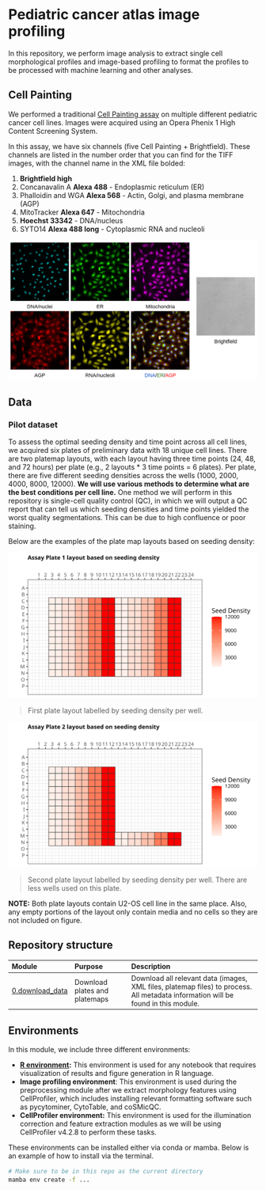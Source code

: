 # Pediatric cancer atlas image profiling

In this repository, we perform image analysis to extract single cell morphological profiles and image-based profiling to format the profiles to be processed with machine learning and other analyses.

## Cell Painting

We performed a traditional [Cell Painting assay](https://www.nature.com/articles/nprot.2016.105) on multiple different pediatric cancer cell lines.
Images were acquired using an Opera Phenix 1 High Content Screening System.

In this assay, we have six channels (five Cell Painting + Brightfield). 
These channels are listed in the number order that you can find for the TIFF images, with the channel name in the XML file bolded:

1. **Brightfield high**
2. Concanavalin A **Alexa 488** - Endoplasmic reticulum (ER)
3. Phalloidin and WGA **Alexa 568** - Actin, Golgi, and plasma membrane (AGP)
4. MitoTracker **Alexa 647** - Mitochondria
5. **Hoechst 33342** - DNA/nucleus
6. SYTO14 **Alexa 488 long** - Cytoplasmic RNA and nucleoli 

![Example Cell Painting](./examples/cell_painting_alsf.png)

## Data

### Pilot dataset

To assess the optimal seeding density and time point across all cell lines, we acquired six plates of preliminary data with 18 unique cell lines.
There are two platemap layouts, with each layout having three time points (24, 48, and 72 hours) per plate (e.g., 2 layouts * 3 time points = 6 plates).
Per plate, there are five different seeding densities across the wells (1000, 2000, 4000, 8000, 12000).
**We will use various methods to determine what are the best conditions per cell line.**
One method we will perform in this repository is single-cell quality control (QC), in which we will output a QC report that can tell us which seeding densities and time points yielded the worst quality segmentations.
This can be due to high confluence or poor staining.

Below are the examples of the plate map layouts based on seeding density:

![Assay Plate 1 layout](./0.download_data/metadata/platemap_figures/Assay_Plate1_platemap_figure_seeding_density.png)

> First plate layout labelled by seeding density per well.

![Assay Plate 2 layout](./0.download_data/metadata/platemap_figures/Assay_Plate2_platemap_figure_seeding_density.png)

> Second plate layout labelled by seeding density per well. There are less wells used on this plate.

**NOTE:** Both plate layouts contain U2-OS cell line in the same place. Also, any empty portions of the layout only contain media and no cells so they are not included on figure.

## Repository structure

| Module | Purpose | Description |
| :---- | :----- | :---------- |
| [0.download_data](0.download_data/) | Download plates and platemaps | Download all relevant data (images, XML files, platemap files) to process. All metadata information will be found in this module. |

## Environments

In this module, we include three different environments:

- **[R environment](./r_environment.yml):** This environment is used for any notebook that requires visualization of results and figure generation in R language.
- **Image profiling environment**: This environment is used during the preprocessing module after we extract morphology features using CellProfiler, which includes installing relevant formatting software such as pycytominer, CytoTable, and coSMicQC.
- **CellProfiler environment:** This environment is used for the illumination correction and feature extraction modules as we will be using CellProfiler v4.2.8 to perform these tasks. 

These environments can be installed either via conda or mamba.
Below is an example of how to install via the terminal.

```bash
# Make sure to be in this repo as the current directory
mamba env create -f ...
```
